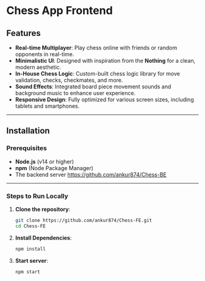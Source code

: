 # Chess App Frontend

## Features

- **Real-time Multiplayer**: Play chess online with friends or random opponents in real-time.
- **Minimalistic UI**: Designed with inspiration from the **Nothing** for a clean, modern aesthetic.
- **In-House Chess Logic**: Custom-built chess logic library for move validation, checks, checkmates, and more.
- **Sound Effects**: Integrated board piece movement sounds and background music to enhance user experience.
- **Responsive Design**: Fully optimized for various screen sizes, including tablets and smartphones.

---

## Installation

### Prerequisites
- **Node.js** (v14 or higher)
- **npm** (Node Package Manager)
- The backend server
   https://github.com/ankur874/Chess-BE

---

### Steps to Run Locally

1. **Clone the repository**:
   ```bash
   git clone https://github.com/ankur874/Chess-FE.git
   cd Chess-FE
2. **Install Dependencies**:
   ```bash
   npm install
3. **Start server**:
   ```bash
   npm start
